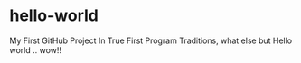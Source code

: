 # hello-world
My First GitHub Project In True First Program Traditions, what else but Hello world .. wow!!
